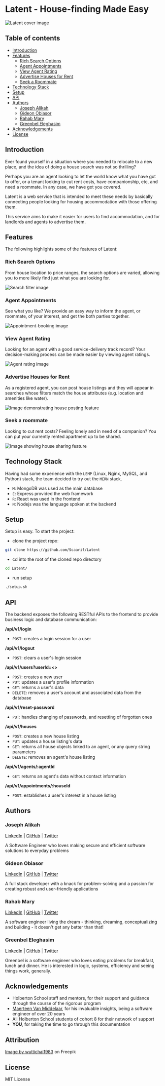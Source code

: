 # Latent - House-finding Made Easy
![Latent cover image](https://github.com/Scaarif/Latent/blob/readme/latent_cover.jpg)

## Table of contents
- [Introduction](#introduction)
- [Features](#features)
  - [Rich Search Options](#rich-search-options)
  - [Agent Appointments](#agent-appointments)
  - [View Agent Rating](#view-agent-rating)
  - [Advertise Houses for Rent](#advertise-houses-for-rent)
  - [Seek a Roommate](#seek-a-roommate)
- [Technology Stack](#technology-stack)
- [Setup](#setup)
- [API](#api)
- [Authors](#authors)
  - [Joseph Alikah](#joseph-alikah)
  - [Gideon Obiasor](#gideon-obiasor)
  - [Rahab Mary](#rahab-mary)
  - [Greenbel Eleghasim](#greenbel-eleghasim)
- [Acknowledgements](#acknowledgements)
- [License](#license)

## Introduction
Ever found yourself in a situation where you needed to relocate to a new place, and the idea of doing a house search was not so thrilling?

Perhaps you are an agent looking to let the world know what you have got to offer, or a tenant looking to cut rent costs, have companionship, etc, and need a roommate. In any case, we have got you covered.

Latent is a web service that is intended to meet these needs by basically connecting people looking for housing accommodation with those offering them.

This service aims to make it easier for users to find accommodation, and for landlords and agents to advertise them.

## Features
The following highlights some of the features of Latent:

### Rich Search Options
From house location to price ranges, the search options are varied, allowing you to more likely find just what you are looking for.

![Search filter image](https://github.com/Scaarif/Latent/.....)

### Agent Appointments
See what you like? We provide an easy way to inform the agent, or roommate, of your interest, and get the both parties together.

![Appointment-booking image](https://github.com/Scaarif/Latent/.....)

### View Agent Rating
Looking for an agent with a good service-delivery track record? Your decision-making process can be made easier by viewing agent ratings.

![Agent rating image](https://github.com/Scaarif/Latent/.....)

### Advertise Houses for Rent
As a registered agent, you can post house listings and they will appear in searches whose filters match the house attributes (e.g. location and amenities like water).

![Image demonstrating house posting feature](https://github.com/Scaarif/Latent/.....)

### Seek a roommate
Looking to cut rent costs? Feeling lonely and in need of a companion? You can put your currently rented apartment up to be shared.

![Image showing house sharing feature](https://github.com/Scaarif/Latent/.....)

## Technology Stack
Having had some experience with the `LEMP` (Linux, Nginx, MySQL, and Python) stack, the team decided to try out the `MERN` stack.

- `M`: MongoDB was used as the main database
- `E`: Express provided the web framework
- `R`: React was used in the frontend
- `N`: Nodejs was the language spoken at the backend

## Setup
Setup is easy. To start the project:
- clone the project repo:
```sh
git clone https://github.com/Scaarif/Latent
```
- cd into the root of the cloned repo directory
```sh
cd Latent/
```
- run setup
```sh
./setup.sh
```

## API
The backend exposes the following RESTful APIs to the frontend to provide business logic and database communication:

**/api/v1/login**
- `POST`: creates a login session for a user

**/api/v1/logout**
- `POST`: clears a user's login session

**/api/v1/users?userId=<>**
- `POST`: creates a new user
- `PUT`: updates a user's profile information
- `GET`: returns a user's data
- `DELETE`: removes a user's account and associated data from the database

**/api/v1/reset-password**
- `PUT`: handles changing of passwords, and resetting of forgotten ones

**/api/v1/houses**
- `POST`: creates a new house listing
- `PUT`: updates a house listing's data
- `GET`: returns all house objects linked to an agent, or any query string parameters
- `DELETE`: removes an agent's house listing

**/api/v1/agents/:agentId**
- `GET`: returns an agent's data without contact information

**/api/v1/appointments/:houseId**
- `POST`: establishes a user's interest in a house listing

## Authors
### Joseph Alikah
[LinkedIn](https://www.linkedin.com/in/ehijoe) | [GitHub](https://github.com/Ehijoe) | [Twitter](https://twitter.com/JosephAlikah)

A Software Engineer who loves making secure and efficient software solutions to everyday problems
### Gideon Obiasor
[LinkedIn](https://www.linkedin.com/in/obiasor-gideon-46116418b) | [GitHub](https://github.com/DrPlain) | [Twitter](https://twitter.com/Obiasor?t=CmNLHVYnp_1elPnjj8RD9g&s=09)

A full stack developer with a  knack for problem-solving and a passion for creating robust and user-friendly applications
### Rahab Mary
[LinkedIn](https://www.linkedin.com/in/mary-rahab/) | [GitHub](https://github.com/Scaarif) | [Twitter](https://twitter.com/ScaarifN)

A software engineer living the dream - thinking, dreaming, conceptualizing and building - it doesn't get any better than that!
### Greenbel Eleghasim
[LinkedIn](https://linkedin.com/in/greenbele) | [GitHub](https://github.com/coldplayz) | [Twitter](https://twitter.com/GreenbelE)

Greenbel is a software engineer who loves eating problems for breakfast, lunch and dinner. He is interested in logic, systems, efficiency and seeing things work, generally.

## Acknowledgements
- Holberton School staff and mentors, for their support and guidance through the course of the rigorous program
- [Maerteen Van Middelaar](https://twitter.com/maartenvm19), for his invaluable insights, being a software engineer of over 20 years
- All Holberton School students of cohort 8 for their network of support
- **YOU**, for taking the time to go through this documentation

## Attribution
<a href="https://www.freepik.com/free-photo/wood-sideboard-green-living-room-with-copy-space_36566024.htm#query=green%20home%20background&position=1&from_view=keyword&track=ais">Image by wuttichai1983</a> on Freepik

## License
MIT License
